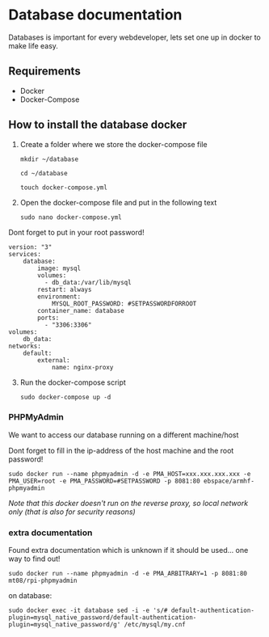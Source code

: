 # Database documentation

Databases is important for every webdeveloper, lets set one up in docker to make life easy.

## Requirements

* Docker
* Docker-Compose

## How to install the database docker

1. Create a folder where we store the docker-compose file
   
    `mkdir ~/database`
    
    `cd ~/database`
   
    `touch docker-compose.yml`

2. Open the docker-compose file and put in the following text

    `sudo nano docker-compose.yml`

Dont forget to put in your root password!
```
version: "3"
services:
    database:
        image: mysql
        volumes:
          - db_data:/var/lib/mysql
        restart: always
        environment:
            MYSQL_ROOT_PASSWORD: #SETPASSWORDFORROOT
        container_name: database
        ports:
          - "3306:3306"
volumes:
    db_data:
networks:
    default:
        external:
            name: nginx-proxy
```

3. Run the docker-compose script

    `sudo docker-compose up -d`

### PHPMyAdmin

We want to access our database running on a different machine/host

Dont forget to fill in the ip-address of the host machine and the root password!

`sudo docker run --name phpmyadmin -d -e PMA_HOST=xxx.xxx.xxx.xxx -e PMA_USER=root -e PMA_PASSWORD=#SETPASSWORD -p 8081:80 ebspace/armhf-phpmyadmin`

*Note that this docker doesn't run on the reverse proxy, so local network only (that is also for security reasons)*


### extra documentation

Found extra documentation which is unknown if it should be used... one way to find out!

`sudo docker run --name phpmyadmin -d -e PMA_ARBITRARY=1 -p 8081:80 mt08/rpi-phpmyadmin`

on database:

`sudo docker exec -it database sed -i -e 's/# default-authentication-plugin=mysql_native_password/default-authentication-plugin=mysql_native_password/g' /etc/mysql/my.cnf`